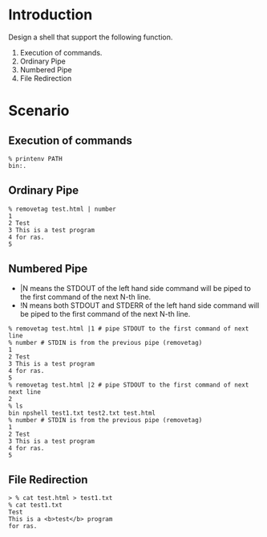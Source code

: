# Introduction
Design a shell that support the following function.
1. Execution of commands.
2. Ordinary Pipe
3. Numbered Pipe
4. File Redirection
# Scenario
## Execution of commands
```
% printenv PATH
bin:.
```
## Ordinary Pipe
```
% removetag test.html | number
1
2 Test
3 This is a test program
4 for ras.
5
```

## Numbered Pipe
* |N means the STDOUT of the left hand side command will be piped to the first command
of the next N-th line.
* !N means both STDOUT and STDERR of the left hand side command will be piped to the
first command of the next N-th line.
```
% removetag test.html |1 # pipe STDOUT to the first command of next line
% number # STDIN is from the previous pipe (removetag)
1
2 Test
3 This is a test program
4 for ras.
5
% removetag test.html |2 # pipe STDOUT to the first command of next next line
2
% ls
bin npshell test1.txt test2.txt test.html
% number # STDIN is from the previous pipe (removetag)
1
2 Test
3 This is a test program
4 for ras.
5
```

## File Redirection
```
> % cat test.html > test1.txt
% cat test1.txt
Test
This is a <b>test</b> program
for ras.
```
